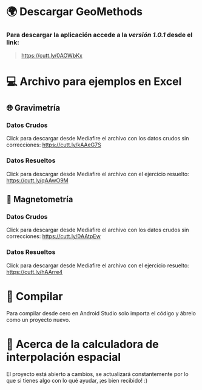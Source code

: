# 🌍 Descargar GeoMethods

### Para descargar la aplicación accede a la ***versión 1.0.1*** desde el link:
>https://cutt.ly/0AOWbKx

# 💻 Archivo para ejemplos en Excel

## 🌐 Gravimetría

### Datos Crudos

Click para descargar desde Mediafire el archivo con los datos crudos sin correcciones:
https://cutt.ly/kAAeG7S

### Datos Resueltos

Click para descargar desde Mediafire el archivo con el ejercicio resuelto:
https://cutt.ly/qAAwO9M

## 🧲 Magnetometría

### Datos Crudos

Click para descargar desde Mediafire el archivo con los datos crudos sin correcciones:
https://cutt.ly/0AAtpEw

### Datos Resueltos

Click para descargar desde Mediafire el archivo con el ejercicio resuelto:
https://cutt.ly/hAArre4

# 🚀 Compilar

Para compilar desde cero en Android Studio solo importa el código y ábrelo como un proyecto nuevo.

# 🧮 Acerca de la calculadora de interpolación espacial

El proyecto está abierto a cambios, se actualizará constantemente por lo que si tienes algo con lo qué ayudar, ¡es bien recibido! :)
